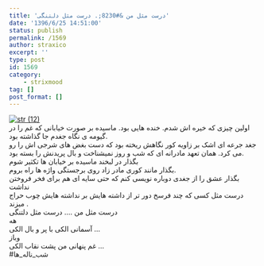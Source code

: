 ```yaml
---
title: 'درست مثل من &#8230;. درست مثل دلتنگی'
date: '1396/6/25 14:51:00'
status: publish
permalink: /1569
author: straxico
excerpt: ''
type: post
id: 1569
category:
    - strixmood
tag: []
post_format: []
---
```

[![str (12)](../../uploads/2015/08/str-12.jpg)](http://localhost/wp-content/uploads/2015/08/str-12.jpg)  
اولین چیزی که خیره اش شدم. خنده هایی بود. ماسیده بر صورت خیابانی که غم را در گیومه ی نگاه جغدم جا گذاشته بود.  
جغد جرعه ای اشک بر زاویه کور نگاهش ریخته بود که دست بغض های شرجی اش را رو می کرد. همان تعهد مادرانه ای که شب و روز نمیشناخت و بال پریدنش را بسته بود.  
بگذار در لبخند ماسیده بر خیابان ها تکثیر شوم  
بگذار مانند کوری مادر زاد روی برجستگی واژه ها راه بروم.  
بگذار عشق را از جغدی دوباره نویسی کنم که حتی سایه ای هم برای فخر فروختن نداشت  
درست مثل کسی که چند فرسخ دور تر از داشته هایش بر نداشته هایش چوب حراج میزند .  
درست مثل من …. درست مثل دلتنگی  
هه  
آسمانی الکی با پر و بال الکی …  
وباز  
غم پنهانی من پشت نقاب الکی …  
\#شب\_ناله\_ها